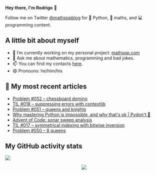 **Hey there, I'm Rodrigo** 👋

Follow me on Twitter [@mathsppblog][twitter] for 🐍 Python, 🧠 maths, and 💻 programming content.


## A little bit about myself

- 🔭 I’m currently working on my personal project: [mathspp.com](https://mathspp.com)
- 💬 Ask me about mathematics, programming and bad jokes.
- 📫 You can find my contacts [here](https://mathspp.com/about#contacts).
- 😄 Pronouns: he/him/his


## 📖 My most recent articles

<!-- BLOG-POST-LIST:START -->
- [Problem #052 – chessboard domino](https://mathspp.com/blog/problems/chessboard-domino)
- [TIL #018 – suppressing errors with contextlib](https://mathspp.com/blog/til/018)
- [Problem #051 – queens and knights](https://mathspp.com/blog/problems/queens-and-knights)
- [Why mastering Python is impossible, and why that&#39;s ok | Pydon&#39;t 🐍](https://mathspp.com/blog/pydonts/why-mastering-python-is-impossible)
- [Advent of Code: sonar sweep analysis](https://mathspp.com/blog/advent-of-code-sonar-sweep-analysis)
- [TIL #017 – symmetrical indexing with bitwise inversion](https://mathspp.com/blog/til/017)
- [Problem #050 – 8 queens](https://mathspp.com/blog/problems/8-queens)
<!-- BLOG-POST-LIST:END -->


##  My GitHub activity stats

![](https://github-readme-stats.vercel.app/api?username=RojerGS&hide=stars&count_private=true&show_icons=true)

<p align='center'><img src='https://visitor-badge.laobi.icu/badge?page_id=RojerGS'></p>

[twitter]: https://twitter.com/mathsppblog
